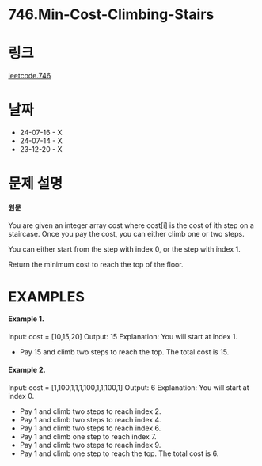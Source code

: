 # 746.Min-Cost-Climbing-Stairs

# 링크
[leetcode.746](https://leetcode.com/problems/min-cost-climbing-stairs/?envType=study-plan-v2&envId=leetcode-75)

# 날짜
* 24-07-16 - X
* 24-07-14 - X
* 23-12-20 - X

# 문제 설명
#### 원문


You are given an integer array cost where cost[i] is the cost of ith step on a staircase. Once you pay the cost, you can either climb one or two steps.

You can either start from the step with index 0, or the step with index 1.

Return the minimum cost to reach the top of the floor.


# EXAMPLES
#### Example 1.


Input: cost = [10,15,20]
Output: 15
Explanation: You will start at index 1.
- Pay 15 and climb two steps to reach the top.
The total cost is 15.


#### Example 2.


Input: cost = [1,100,1,1,1,100,1,1,100,1]
Output: 6
Explanation: You will start at index 0.
- Pay 1 and climb two steps to reach index 2.
- Pay 1 and climb two steps to reach index 4.
- Pay 1 and climb two steps to reach index 6.
- Pay 1 and climb one step to reach index 7.
- Pay 1 and climb two steps to reach index 9.
- Pay 1 and climb one step to reach the top.
The total cost is 6.
